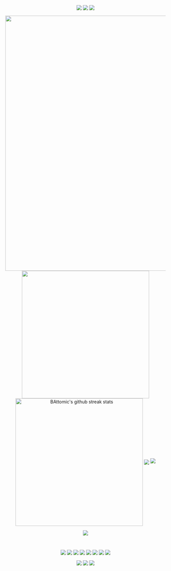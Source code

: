 <p align="center">
<img src="https://capsule-render.vercel.app/api?type=rect&color=timeGradient&height=2"> 
<img src="https://capsule-render.vercel.app/api?type=rect&color=timeGradient&height=2"> 
<img src="https://capsule-render.vercel.app/api?type=rect&color=timeGradient&height=2"> 
</p>

<p align="center">
<img align="center" width="800" src="https://github-profile-summary-cards.vercel.app/api/cards/profile-details?username=BAttomic&theme=github_dark&show_icons=true&bg_color=0111111"> 
<img align="center" width="400" src="https://github-readme-stats.vercel.app/api?username=BAttomic&show_icons=true&theme=github_dark&&hide_border=true"> 
<img align="center" width="400" src="https://github-readme-streak-stats.herokuapp.com/?user=BAttomic&theme=github-dark&hide_border=true&date_format=M%20j%5B%2C%20Y%5D" alt="BAttomic's github streak stats"> 
<img align="center" src="https://github-profile-trophy.vercel.app/?username=BAttomic&theme=onedark&no-frame=False&row=1&&margin-w=20&no-bg=true"> 
<img src="https://raw.githubusercontent.com/BAttomic/BAttomic/output/snek.svg">
</p>

<p align="center">
<img src="https://capsule-render.vercel.app/api?type=rect&color=timeGradient&height=2"> 
</p>

<br> <p align="center"> 
[<img src="https://img.shields.io/badge/Reddit-%23171515?logo=github&logoColor=white">](https://github.com/BAttomic)
[<img src="https://img.shields.io/badge/Reddit-%23FF4300?logo=reddit&logoColor=white">](https://www.reddit.com/user/B_Attomic)
[<img src="https://img.shields.io/badge/Discord-%237289d9?logo=discord&logoColor=white">](discordapp.com/users/yourID) 
[<img src="https://img.shields.io/badge/Youtube-%23c4302b?logo=youtube&logoColor=white">](https://www.youtube.com/channel/UCqqP0lMuUcyJCJ1TGujOWHA)
[<img src="https://img.shields.io/badge/Twitch-%236441a5?logo=twitch&logoColor=white">](https://www.twitch.tv/battomic)
[<img src="https://img.shields.io/badge/Spotify-%231ed760?logo=spotify&logoColor=white">](https://open.spotify.com/user/8a69o7f9rxumuidcwoy0g5t3p)
[<img src="https://img.shields.io/badge/Steam-%2300adee?logo=steam&logoColor=white">](https://steamcommunity.com/id/B_Attomic/)
[<img src="https://img.shields.io/badge/Instagram-%23bc2a8d?logo=instagram&logoColor=white">](https://www.instagram.com/b_attomic/)
</p>

<p align="center">
<img src="https://capsule-render.vercel.app/api?type=rect&color=timeGradient&height=2"> 
<img src="https://capsule-render.vercel.app/api?type=rect&color=timeGradient&height=2"> 
<img src="https://capsule-render.vercel.app/api?type=rect&color=timeGradient&height=2"> 
</p>

